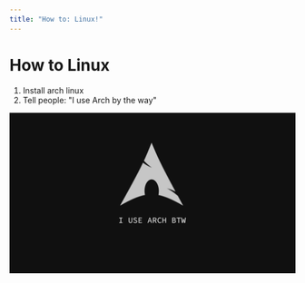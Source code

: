 ```yaml
---
title: "How to: Linux!"
---
```


# How to Linux

1. Install arch linux
2. Tell people: "I use Arch by the way"

![I use Arch btw](/assets/images/Linux/IUseArchBTW.png)
